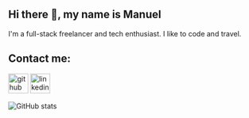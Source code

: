 ## Hi there 👋, my name is Manuel
I'm a full-stack freelancer and tech enthusiast. I like to code and travel.

## Contact me:
[<img src='https://cdn.jsdelivr.net/npm/simple-icons@3.0.1/icons/github.svg' alt='github' height='40'>](https://github.com/manugrb)  [<img src='https://cdn.jsdelivr.net/npm/simple-icons@3.0.1/icons/linkedin.svg' alt='linkedin' height='40'>](https://www.linkedin.com/in/manuel-gröbl-81450323a/)

![GitHub stats](https://github-readme-stats.vercel.app/api?username=manugrb&show_icons=true&count_private=true)  

